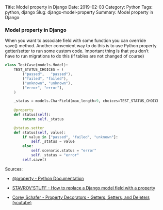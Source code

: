 Title: Model property in Django
Date: 2019-02-03
Category: Python
Tags: python, django
Slug: django-model-property
Summary: Model property in Django


### Model property in Django

When you want to associate field with some function you can override save() method. Another convenient way to do this is to use Python property getter/setter to run some custom code. Important thing is that you don't have to run migrations to do this (if tables are not changed of course)

```python
class TestCase(models.Model):
    TEST_STATUS_CHOICES = (
        ("passed",   "passed"),
        ("failed", "failed"),
        ("unknown", "unknown"),
        ("error", "error"),
    )

    _status = models.CharField(max_length=9, choices=TEST_STATUS_CHOICES, default="unknown", db_column="status")
    
    @property
    def status(self):
        return self._status

    @status.setter
    def status(self, value):
        if value in ["passed", "failed", "unknown"]:
            self._status = value
        else:
            self.scenario.status = "error"
            self._status = "error"
        self.save()
```

Sources:

* [@property - Python Documentation](https://docs.python.org/3.7/library/functions.html#property)

* [STAVROV'STUFF - How to replace a Django model field with a property](https://www.stavros.io/posts/how-replace-django-model-field-property/)

* [Corey Schafer - Property Decorators - Getters, Setters, and Deleters (youtube)](https://www.youtube.com/watch?v=jCzT9XFZ5bw)
